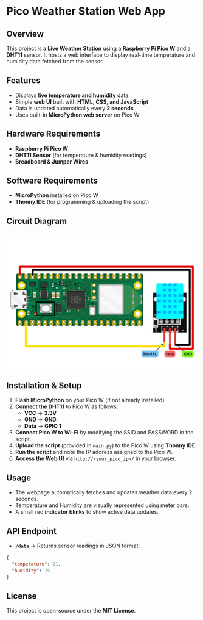 # Pico Weather Station Web App

## Overview
This project is a **Live Weather Station** using a **Raspberry Pi Pico W** and a **DHT11** sensor. It hosts a web interface to display real-time temperature and humidity data fetched from the sensor.

## Features
- Displays **live temperature and humidity** data
- Simple **web UI** built with **HTML, CSS, and JavaScript**
- Data is updated automatically every **2 seconds**
- Uses built-in **MicroPython web server** on Pico W

## Hardware Requirements
- **Raspberry Pi Pico W**
- **DHT11 Sensor** (for temperature & humidity readings)
- **Breadboard & Jumper Wires**

## Software Requirements
- **MicroPython** installed on Pico W
- **Thonny IDE** (for programming & uploading the script)

## Circuit Diagram
![Circuit Diagram](https://github.com/rax-2/weather_station_elc/blob/main/circuit%20diagram.svg)

## Installation & Setup

1. **Flash MicroPython** on your Pico W (if not already installed).
2. **Connect the DHT11** to Pico W as follows:
   - **VCC** → **3.3V**
   - **GND** → **GND**
   - **Data** → **GPIO 1**
3. **Connect Pico W to Wi-Fi** by modifying the SSID and PASSWORD in the script.
4. **Upload the script** (provided in `main.py`) to the Pico W using **Thonny IDE**.
5. **Run the script** and note the IP address assigned to the Pico W.
6. **Access the Web UI** via `http://<your_pico_ip>/` in your browser.

## Usage
- The webpage automatically fetches and updates weather data every 2 seconds.
- Temperature and Humidity are visually represented using meter bars.
- A small red **indicator blinks** to show active data updates.

## API Endpoint
- **`/data`** → Returns sensor readings in JSON format:
```json
{
  "temperature": 21,
  "humidity": 75
}
```

## License
This project is open-source under the **MIT License**.

